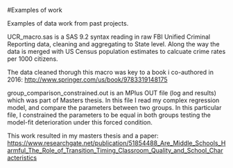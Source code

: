 #Examples of work

Examples of data work from past projects. 

UCR_macro.sas is a SAS 9.2 syntax reading in raw FBI Unified Criminal Reporting data, cleaning and aggregating to State level. Along the way the data is merged with US Census population estimates to calcuate crime rates per 1000 citizens. 

The data cleaned thorugh this macro was key to a book i co-authored in 2016: 
http://www.springer.com/us/book/9783319148175


group_comparison_constrained.out is an MPlus OUT file (log and results) which was part of Masters thesis. In this file I read my complex regression model, and compare the parameters between two groups. In this particular file, I constrained the parameters to be equal in both groups testing the model-fit deterioration under this forced condition. 

This work resulted in my masters thesis and a paper: 
https://www.researchgate.net/publication/51854488_Are_Middle_Schools_Harmful_The_Role_of_Transition_Timing_Classroom_Quality_and_School_Characteristics

